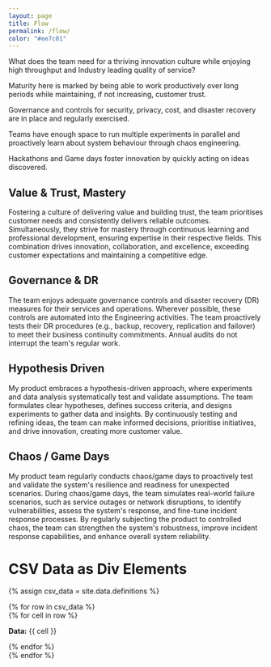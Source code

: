 ```yaml
---
layout: page
title: Flow
permalink: /flow/
color: "#ee7c01"
---
```


What does the team need for a thriving innovation culture while enjoying high throughput and Industry leading quality of service?

Maturity here is marked by being able to work productively over long periods while maintaining, if not increasing, customer trust.

Governance and controls for security, privacy, cost, and disaster recovery are in place and regularly exercised. 

Teams have enough space to run multiple experiments in parallel and proactively learn about system behaviour through chaos engineering. 

Hackathons and Game days foster innovation by quickly acting on ideas discovered.

## Value & Trust, Mastery
Fostering a culture of delivering value and building trust, the team prioritises customer needs and consistently delivers reliable outcomes. Simultaneously, they strive for mastery through continuous learning and professional development, ensuring expertise in their respective fields. This combination drives innovation, collaboration, and excellence, exceeding customer expectations and maintaining a competitive edge.


## Governance & DR
The team enjoys adequate governance controls and disaster recovery (DR) measures for their services and operations. Wherever possible, these controls are automated into the Engineering activities. The team proactively tests their DR procedures (e.g., backup, recovery, replication and failover) to meet their business continuity commitments. Annual audits do not interrupt the team's regular work.


## Hypothesis Driven
My product embraces a hypothesis-driven approach, where experiments and data analysis systematically test and validate assumptions. The team formulates clear hypotheses, defines success criteria, and designs experiments to gather data and insights. By continuously testing and refining ideas, the team can make informed decisions, prioritise initiatives, and drive innovation, creating more customer value.


## Chaos / Game Days
My product team regularly conducts chaos/game days to proactively test and validate the system's resilience and readiness for unexpected scenarios. During chaos/game days, the team simulates real-world failure scenarios, such as service outages or network disruptions, to identify vulnerabilities, assess the system's response, and fine-tune incident response processes. By regularly subjecting the product to controlled chaos, the team can strengthen the system's robustness, improve incident response capabilities, and enhance overall system reliability.

# CSV Data as Div Elements

{% assign csv_data = site.data.definitions %}

<div class="csv-entries">
  {% for row in csv_data %}
    <div class="csv-entry">
      {% for cell in row %}
        <p><strong>Data:</strong> {{ cell }}</p>
      {% endfor %}
    </div>
  {% endfor %}
</div>